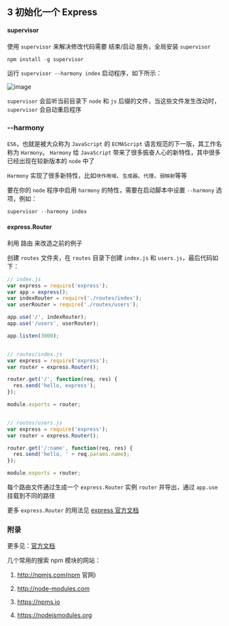 ## 3 初始化一个 Express 

#### supervisor

使用 `supervisor` 来解决修改代码需要 结束/启动 服务，全局安装 `supervisor`

```js
npm install -g supervisor
```

运行 `supervisor --harmony index` 启动程序，如下所示：

![image](https://github.com/nswbmw/N-blog/blob/master/book/img/3.1.2.png)

`supervisor` 会监听当前目录下 `node` 和 `js` 后缀的文件，当这些文件发生改动时，`supervisor` 会自动重启程序


### --harmony

`ES6`，也就是被大众称为 `JavaScript` 的 `ECMAScript` 语言规范的下一版，其工作名称为 ```Harmony```。 `Harmony` 给 `JavaScript` 带来了很多振奋人心的新特性，其中很多已经出现在较新版本的 `node` 中了

`Harmony` 实现了很多新特性，比如```块作用域```、```生成器```、```代理```、```弱映射```等等

要在你的 `node` 程序中启用 `harmony` 的特性，需要在启动脚本中设置 `--harmony` 选项，例如：

```js
supervisor --harmony index
```


#### express.Router

利用 路由 来改造之前的例子

创建 `routes` 文件夹，在 `routes` 目录下创建 `index.js` 和 `users.js`，最后代码如下：

```js
// index.js
var express = require('express');
var app = express();
var indexRouter = require('./routes/index');
var userRouter = require('./routes/users');

app.use('/', indexRouter);
app.use('/users', userRouter);

app.listen(3000);


// routes/index.js
var express = require('express');
var router = express.Router();

router.get('/', function(req, res) {
  res.send('hello, express');
});

module.exports = router;


// routes/users.js
var express = require('express');
var router = express.Router();

router.get('/:name', function(req, res) {
  res.send('hello, ' + req.params.name);
});

module.exports = router;
```

每个路由文件通过生成一个 ```express.Router``` 实例 ```router``` 并导出，通过 ```app.use``` 挂载到不同的路径

更多 `express.Router` 的用法见 [express 官方文档](http://expressjs.com/en/4x/api.html#router)

### 附录

更多见：[官方文档](http://expressjs.com/en/4x/api.html#app.use)

几个常用的搜索 npm 模块的网站：

1. http://npmjs.com(npm 官网)

2. http://node-modules.com

3. https://npms.io

4. https://nodejsmodules.org

